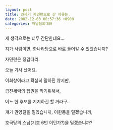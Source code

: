 ```yaml
---
layout: post
title: 인제가 자민련으로 간 이유는.
date: 2002-12-03 00:57:36 +0900
categories: 깨달음의대화
---
```

제 생각으로는 너무 간단한데요...
  

  
지가 사람이면, 한나라당으로 바로 들어갈 수 있겠습니까?
  
자민련은 징검다리.
  

  
오늘 기사 났어요.
  
이회창이라고 확실히 말하진 않지만,
  
급진세력의 집권을 막기위해서,
  
어느 한 후보를 지지하긴 할 거라구..
  
걔가 권영길을 밀겠습니까, 이한동을 밀겠습니까,
  
호국당의 스님(기호 6번 이던가?)을 밀겠습니까?